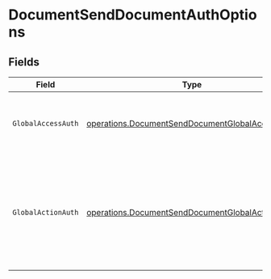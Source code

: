 # DocumentSendDocumentAuthOptions


## Fields

| Field                                                                                                                               | Type                                                                                                                                | Required                                                                                                                            | Description                                                                                                                         |
| ----------------------------------------------------------------------------------------------------------------------------------- | ----------------------------------------------------------------------------------------------------------------------------------- | ----------------------------------------------------------------------------------------------------------------------------------- | ----------------------------------------------------------------------------------------------------------------------------------- |
| `GlobalAccessAuth`                                                                                                                  | [operations.DocumentSendDocumentGlobalAccessAuth](../../models/operations/documentsenddocumentglobalaccessauth.md)                  | :heavy_check_mark:                                                                                                                  | The type of authentication required for the recipient to access the document.                                                       |
| `GlobalActionAuth`                                                                                                                  | [operations.DocumentSendDocumentGlobalActionAuth](../../models/operations/documentsenddocumentglobalactionauth.md)                  | :heavy_check_mark:                                                                                                                  | The type of authentication required for the recipient to sign the document. This field is restricted to Enterprise plan users only. |